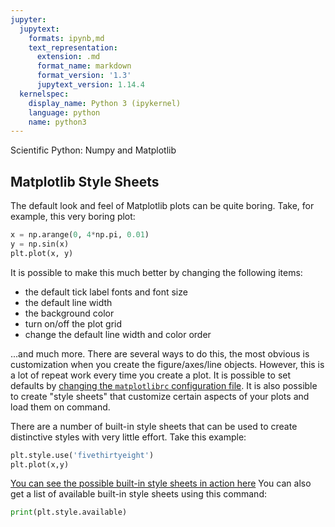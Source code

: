 ```yaml
---
jupyter:
  jupytext:
    formats: ipynb,md
    text_representation:
      extension: .md
      format_name: markdown
      format_version: '1.3'
      jupytext_version: 1.14.4
  kernelspec:
    display_name: Python 3 (ipykernel)
    language: python
    name: python3
---
```


Scientific Python: Numpy and Matplotlib

## Matplotlib Style Sheets

The default look and feel of Matplotlib plots can be quite boring.
Take, for example, this very boring plot:

```python
x = np.arange(0, 4*np.pi, 0.01)
y = np.sin(x)
plt.plot(x, y)
```

It is possible to make this much better by changing the following items:

- the default tick label fonts and font size
- the default line width
- the background color
- turn on/off the plot grid
- change the default line width and color order

...and much more. There are several ways to do this, the most obvious is customization when you create the figure/axes/line objects.
However, this is a lot of repeat work every time you create a plot.
It is possible to set defaults by [changing the `matplotlibrc` configuration file](https://matplotlib.org/stable/tutorials/introductory/customizing.html#customizing-with-matplotlibrc-files).
It is also possible to create "style sheets" that customize certain aspects of your plots and load them on command.

There are a number of built-in style sheets that can be used to create distinctive styles with very little effort.
Take this example:

```python
plt.style.use('fivethirtyeight')
plt.plot(x,y)
```

[You can see the possible built-in style sheets in action here](https://matplotlib.org/stable/gallery/style_sheets/style_sheets_reference.html)
You can also get a list of available built-in style sheets using this command:

```python
print(plt.style.available)
```